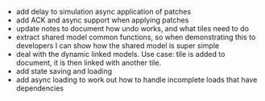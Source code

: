 - add delay to simulation async application of patches
- add ACK and async support when applying patches
- update notes to document how undo works, and what tiles need to do 
- extract shared model common functions, so when demonstrating this to developers
  I can show how the shared model is super simple
- deal with the dynamic linked models. Use case: tile is added to document, it is 
  then linked with another tile. 
- add state saving and loading
- add async loading to work out how to handle incomplete loads that have dependencies